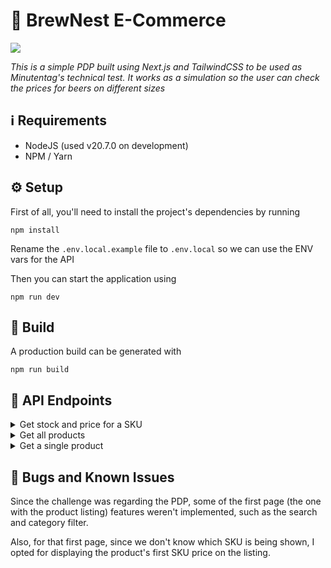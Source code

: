 # 🍺 BrewNest E-Commerce

![](https://images.unsplash.com/photo-1603989872391-359eb0b42a58?q=80&w=1740&auto=format&fit=crop&ixlib=rb-4.0.3&ixid=M3wxMjA3fDB8MHxwaG90by1wYWdlfHx8fGVufDB8fHx8fA%3D%3D)

_This is a simple PDP built using Next.js and TailwindCSS to be used as Minutentag's technical test. It works as a simulation so the user can check the prices for beers on different sizes_

## ℹ Requirements

- NodeJS (used v20.7.0 on development)
- NPM / Yarn

## ⚙️ Setup

First of all, you'll need to install the project's dependencies by running

```
npm install
```

Rename the `.env.local.example` file to `.env.local` so we can use the ENV vars for the API

Then you can start the application using

```
npm run dev
```

## 🚀 Build

A production build can be generated with

```
npm run build
```

## 🔗 API Endpoints

<details>
<summary>Get stock and price for a SKU</summary>

- **URL**: `/stock-price/[sku]`
- **Method**: `GET`
- **Example**:
  ```
  GET http://127.0.0.1:3000/api/stock-price/10167
  ```
  ```json
  {
    "message": "OK",
    "data": {
      "stock": 130,
      "price": 2865
    }
  }
  ```
  </details>

<details>
<summary>Get all products</summary>

- **URL**: `/product`
- **Method**: `GET`
- **Example**:

  ```
  GET http://127.0.0.1:3000/api/product
  ```

  ```json
  {
    "message": "OK",
    "data": [
      {
        "id": 127,
        "brand": "Modelo Especial",
        "image": "/products/modelo-especial.jpeg",
        "style": "Lager",
        "substyle": "Light Lager",
        "abv": "4.4%",
        "origin": "Import",
        "information": "#2 selling imported beer in the US with nearly 60 million cases in annual sales (2), growing more than 15 million cases over the past 2 years (3). A full flavored Mexican lager consistently delivering a crisp, clean taste that has stood the test of time for 90 years. Modelo Especial embodies substance with style - a straightforward, uncomplicated and consistent experience with an understated style.\nModelo Especial earned the 2012 Market Watch \"Beer Brand of the Year\" due to 20 straight years of double-digit growth earning.",
        "skus": [
          {
            "code": "10167",
            "name": "12 - 24oz Cans"
          },
        ]
      },
      { ... },
      { ... }
    ]
  }
  ```

  </details>

<details>
<summary>Get a single product</summary>

- **URL**: `/product/[id]`
- **Method**: `GET`
- **Example**:
  ```
  GET http://127.0.0.1:3000/api/product/127
  ```
  ```json
  {
    "message": "OK",
    "data": {
      "id": 127,
      "brand": "Modelo Especial",
      "image": "/products/modelo-especial.jpeg",
      "style": "Lager",
      "substyle": "Light Lager",
      "abv": "4.4%",
      "origin": "Import",
      "information": "#2 selling imported beer in the US with nearly 60 million cases in annual sales (2), growing more than 15 million cases over the past 2 years (3). A full flavored Mexican lager consistently delivering a crisp, clean taste that has stood the test of time for 90 years. Modelo Especial embodies substance with style - a straightforward, uncomplicated and consistent experience with an understated style.\nModelo Especial earned the 2012 Market Watch \"Beer Brand of the Year\" due to 20 straight years of double-digit growth earning.",
      "skus": [
        {
          "code": "10167",
          "name": "12 - 24oz Cans"
        },
        {
          "code": "10166",
          "name": "18 - 12oz Cans"
        },
        {
          "code": "10170",
          "name": "Half Barrel"
        }
      ]
    }
  }
  ```
  </details>

## 🐛 Bugs and Known Issues

Since the challenge was regarding the PDP, some of the first page (the one with the product listing) features weren't implemented, such as the search and category filter.

Also, for that first page, since we don't know which SKU is being shown, I opted for displaying the product's first SKU price on the listing.
